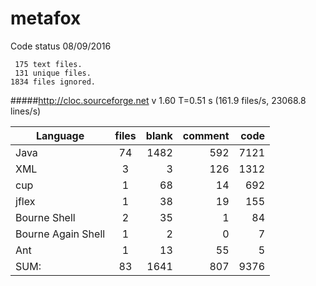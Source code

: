 # metafox

Code status 08/09/2016 

     175 text files.
     131 unique files.                                          
    1834 files ignored.

#####http://cloc.sourceforge.net v 1.60  T=0.51 s (161.9 files/s, 23068.8 lines/s)

| Language            |          files |          blank |        comment |           code |
| ------------------- |:--------------:| --------------:| --------------:| --------------:|
| Java                |             74 |           1482 |            592 |           7121 |
| XML                 |              3 |              3 |            126 |           1312 |
| cup                 |              1 |             68 |             14 |            692 |
| jflex               |              1 |             38 |             19 |            155 |
| Bourne Shell        |              2 |             35 |              1 |             84 |
| Bourne Again Shell  |              1 |              2 |              0 |              7 |
| Ant                 |              1 |             13 |             55 |              5 |
| SUM:                |             83 |           1641 |            807 |           9376 |